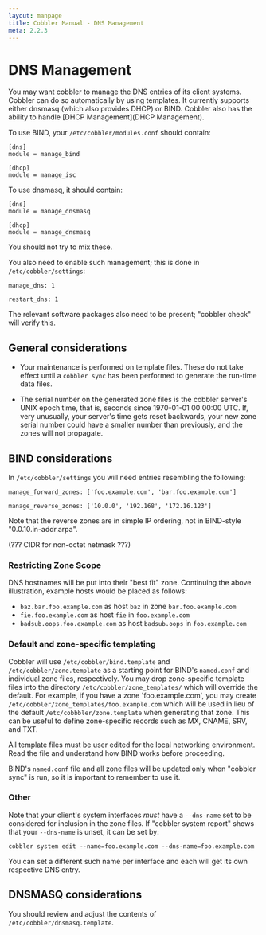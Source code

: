 ```yaml
---
layout: manpage
title: Cobbler Manual - DNS Management
meta: 2.2.3
---
```

# DNS Management

You may want cobbler to manage the DNS entries of its client systems.  Cobbler can do so automatically by using templates.  It currently supports either dnsmasq (which also provides DHCP) or BIND. Cobbler also has the ability to handle [DHCP Management](DHCP Management).

To use BIND, your `/etc/cobbler/modules.conf` should contain:

    [dns]
    module = manage_bind

    [dhcp]
    module = manage_isc

To use dnsmasq, it should contain:

    [dns]
    module = manage_dnsmasq

    [dhcp]
    module = manage_dnsmasq

You should not try to mix these.

You also need to enable such management; this is done in `/etc/cobbler/settings`:

    manage_dns: 1

    restart_dns: 1

The relevant software packages also need to be present;  "cobbler check" will verify this.

## General considerations

* Your maintenance is performed on template files.  These do not take effect until a `cobbler sync` has been performed to generate the run-time data files.

* The serial number on the generated zone files is the cobbler server's UNIX epoch time, that is, seconds since 1970-01-01 00:00:00 UTC. If, very unusually, your server's time gets reset backwards, your new zone serial number could have a smaller number than previously, and the zones will not propagate.

## BIND considerations

In `/etc/cobbler/settings` you will need entries resembling the following:

    manage_forward_zones: ['foo.example.com', 'bar.foo.example.com']

    manage_reverse_zones: ['10.0.0', '192.168', '172.16.123']

Note that the reverse zones are in simple IP ordering, not in BIND-style "0.0.10.in-addr.arpa".

(??? CIDR for non-octet netmask ???)

### Restricting Zone Scope

DNS hostnames will be put into their "best fit" zone.  Continuing the above illustration, example hosts would be placed as follows:

* `baz.bar.foo.example.com` as host `baz` in zone `bar.foo.example.com`
* `fie.foo.example.com` as host `fie` in `foo.example.com`
* `badsub.oops.foo.example.com` as host `badsub.oops` in `foo.example.com`

### Default and zone-specific templating

Cobbler will use `/etc/cobbler/bind.template` and `/etc/cobbler/zone.template` as a starting point for BIND's `named.conf` and individual zone files, respectively.  You may drop zone-specific template files into the directory `/etc/cobbler/zone_templates/` which will override the default.  For example, if you have a zone 'foo.example.com', you may create `/etc/cobbler/zone_templates/foo.example.com` which will be used in lieu of the default `/etc/cobbbler/zone.template` when generating that zone.  This can be useful to define zone-specific records such as MX, CNAME, SRV, and TXT.

All template files must be user edited for the local networking environment.  Read the file and understand how BIND works before proceeding.

BIND's `named.conf` file and all zone files will be updated only when "cobbler sync" is run, so it is important to remember to use it.

### Other

Note that your client's system interfaces _must_ have a `--dns-name` set to be considered for inclusion in the zone files.  If "cobbler system report" shows that your `--dns-name` is unset, it can be set by:

    cobbler system edit --name=foo.example.com --dns-name=foo.example.com

You can set a different such name per interface and each will get its own respective DNS entry.

## DNSMASQ considerations

You should review and adjust the contents of `/etc/cobbler/dnsmasq.template`.
